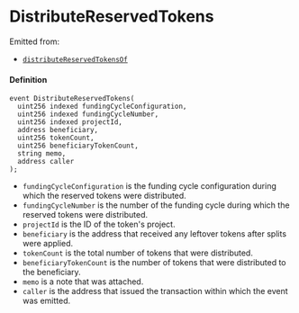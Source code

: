 # DistributeReservedTokens

Emitted from:

* [`distributeReservedTokensOf`](/v4/deprecated/v3/deprecated/or-controllers/jbcontroller/write/distributereservedtokensof.md)

#### Definition

```
event DistributeReservedTokens(
  uint256 indexed fundingCycleConfiguration,
  uint256 indexed fundingCycleNumber,
  uint256 indexed projectId,
  address beneficiary,
  uint256 tokenCount,
  uint256 beneficiaryTokenCount,
  string memo,
  address caller
);
```

* `fundingCycleConfiguration` is the funding cycle configuration during which the reserved tokens were distributed.
* `fundingCycleNumber` is the number of the funding cycle during which the reserved tokens were distributed.
* `projectId` is the ID of the token's project.
* `beneficiary` is the address that received any leftover tokens after splits were applied.
* `tokenCount` is the total number of tokens that were distributed.
* `beneficiaryTokenCount` is the number of tokens that were distributed to the beneficiary.
* `memo` is a note that was attached.
* `caller` is the address that issued the transaction within which the event was emitted.
